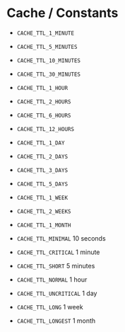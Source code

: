 # Cache / Constants

* `CACHE_TTL_1_MINUTE`
* `CACHE_TTL_5_MINUTES`
* `CACHE_TTL_10_MINUTES`
* `CACHE_TTL_30_MINUTES`
* `CACHE_TTL_1_HOUR`
* `CACHE_TTL_2_HOURS`
* `CACHE_TTL_6_HOURS`
* `CACHE_TTL_12_HOURS`
* `CACHE_TTL_1_DAY`
* `CACHE_TTL_2_DAYS`
* `CACHE_TTL_3_DAYS`
* `CACHE_TTL_5_DAYS`
* `CACHE_TTL_1_WEEK`
* `CACHE_TTL_2_WEEKS`
* `CACHE_TTL_1_MONTH`



* `CACHE_TTL_MINIMAL` 10 seconds
* `CACHE_TTL_CRITICAL` 1 minute
* `CACHE_TTL_SHORT` 5 minutes
* `CACHE_TTL_NORMAL` 1 hour
* `CACHE_TTL_UNCRITICAL` 1 day
* `CACHE_TTL_LONG` 1 week
* `CACHE_TTL_LONGEST` 1 month

